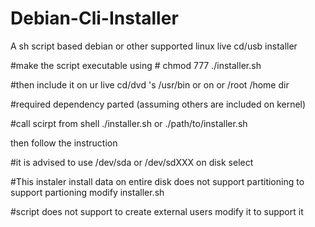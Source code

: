 # Debian-Cli-Installer
A sh script based debian or other supported linux live cd/usb installer 

#make the script executable using # chmod 777 ./installer.sh

#then include it on ur live cd/dvd 's /usr/bin or on or /root /home dir

#required dependency parted (assuming others are included on kernel)

#call scirpt from shell ./installer.sh or ./path/to/installer.sh

then follow the instruction 

#it is advised to use /dev/sda or /dev/sdXXX on disk select

#This instaler install data on entire disk does not support partitioning  to support partioning modify installer.sh

#script does not support to create external users modify it to support it
